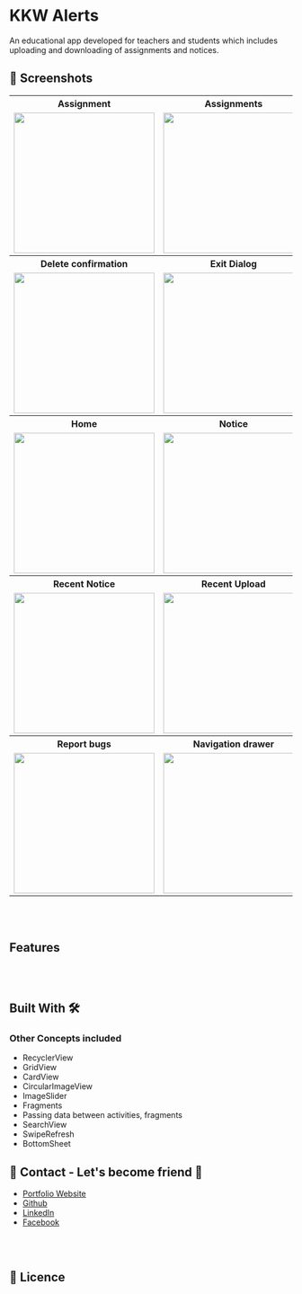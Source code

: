 # KKW Alerts
An educational app developed for teachers and students which includes uploading and downloading of assignments and notices.



## 📸 Screenshots

<table>
  <tr>
    <th>Assignment</th>
    <th>Assignments</th>
    <th>Date picker</th>
  </tr>
  <tr>
    <td><img src="https://user-images.githubusercontent.com/47221267/99143611-de2d9580-2684-11eb-8f1e-ca7c1c3d89b5.jpg" width="250px"></td>
    <td><img src="https://user-images.githubusercontent.com/47221267/99143843-cbb45b80-2686-11eb-9133-addb8f7048a2.jpg" width="250px"></td>
    <td><img src="https://user-images.githubusercontent.com/47221267/99143880-1a61f580-2687-11eb-9e5c-a09e4f5b671d.jpg" width="250px"></td>
  </tr>
  
  <tr>
    <th>Delete confirmation</th>
    <th>Exit Dialog</th>
    <th>Filters</th>
  </tr>
  <tr>
    <td><img src="https://user-images.githubusercontent.com/47221267/99143936-b0961b80-2687-11eb-89f8-a653386aea19.jpg" width="250px"></td>
    <td><img src="https://user-images.githubusercontent.com/47221267/99144041-96107200-2688-11eb-9dc0-d2678bea746a.jpg" width="250px"></td>
    <td><img src="https://user-images.githubusercontent.com/47221267/99144137-3797c380-2689-11eb-81c8-494837d389ef.jpg" width="250px"></td>
  </tr>
  
  <tr>
    <th>Home</th>
    <th>Notice</th>
    <th>Notices</th>
  </tr>
  <tr>
    <td><img src="https://user-images.githubusercontent.com/47221267/99144295-b2ada980-268a-11eb-9c13-3b5965780575.jpg" width="250px"></td>
    <td><img src="https://user-images.githubusercontent.com/47221267/99144363-2d76c480-268b-11eb-8cb1-de67e47c284d.jpg" width="250px"></td>
    <td><img src="https://user-images.githubusercontent.com/47221267/99144437-e3daa980-268b-11eb-9703-b43376cb2abc.jpg" width="250px"></td>
  </tr>
  
  <tr>
    <th>Recent Notice</th>
    <th>Recent Upload</th>
    <th>Recent Uploads</th>
  </tr>
  <tr>
    <td><img src="https://user-images.githubusercontent.com/47221267/99144458-171d3880-268c-11eb-93cc-6a312528dfda.jpg" width="250px"></td>
    <td><img src="https://user-images.githubusercontent.com/47221267/99144509-84c96480-268c-11eb-9042-237755de637d.jpg" width="250px"></td>
    <td><img src="https://user-images.githubusercontent.com/47221267/99144553-cc4ff080-268c-11eb-80d8-0854e14f60f4.jpg" width="250px"></td>
  </tr>
  
  <tr>
    <th>Report bugs</th>
    <th>Navigation drawer</th>
    <th>Upload</th>
  </tr>
  <tr>
    <td><img src="https://user-images.githubusercontent.com/47221267/99144602-294ba680-268d-11eb-8353-def75152de2d.jpg" width="250px"></td>
    <td><img src="https://user-images.githubusercontent.com/47221267/99144618-5435fa80-268d-11eb-9bf9-f0828a03227d.jpg" width="250px"></td>
    <td><img src="https://user-images.githubusercontent.com/47221267/99144643-87788980-268d-11eb-8489-cbac6928145f.jpg" width="250px"></td>
  </tr>
</table>


<BR><BR>
   
## Features

<BR><BR>
  
  
## Built With 🛠


### Other Concepts included
- RecyclerView
- GridView
- CardView
- CircularImageView
- ImageSlider
- Fragments
- Passing data between activities, fragments
- SearchView
- SwipeRefresh
- BottomSheet

## 📱 Contact - Let's become friend  🤝
- [Portfolio Website](https://kulkarniatharva.github.io/)
- [Github](https://github.com/KulkarniAtharva)
- [LinkedIn](https://www.linkedin.com/in/atharva-kulkarni-146279187/)
- [Facebook](https://www.facebook.com/atharva.kulkarni.96343/)



<BR><BR>
  
  
   
 ## 📜 Licence
